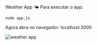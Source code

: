 Weather App 🌤️
Para executar o app:
```
node app.js
```

Agora abra no navegador: localhost:3000

![weather app](.weather.png)
